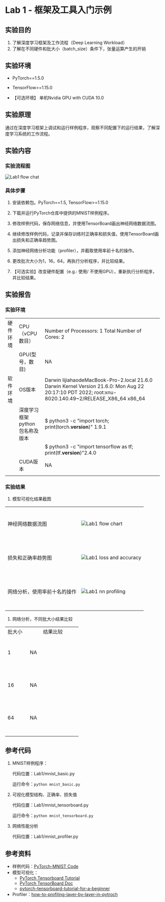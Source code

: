 # Lab 1 - 框架及工具入门示例

## 实验目的

1. 了解深度学习框架及工作流程（Deep Learning Workload）
2. 了解在不同硬件和批大小（batch_size）条件下，张量运算产生的开销


## 实验环境

* PyTorch==1.5.0

* TensorFlow>=1.15.0

* 【可选环境】 单机Nvidia GPU with CUDA 10.0


## 实验原理

通过在深度学习框架上调试和运行样例程序，观察不同配置下的运行结果，了解深度学习系统的工作流程。

## 实验内容

### 实验流程图

![](/imgs/Lab1-flow.png "Lab1 flow chat")

### 具体步骤

1.	安装依赖包。PyTorch==1.5, TensorFlow>=1.15.0

2.	下载并运行PyTorch仓库中提供的MNIST样例程序。

3.	修改样例代码，保存网络信息，并使用TensorBoard画出神经网络数据流图。

4.	继续修改样例代码，记录并保存训练时正确率和损失值，使用TensorBoard画出损失和正确率趋势图。

5.	添加神经网络分析功能（profiler），并截取使用率前十名的操作。

6.	更改批次大小为1，16，64，再执行分析程序，并比较结果。

7.	【可选实验】改变硬件配置（e.g.: 使用/ 不使用GPU），重新执行分析程序，并比较结果。


## 实验报告

### 实验环境

||||
|--------|--------------|-------------------------------------------------------|
|硬件环境|CPU（vCPU数目）| Number of Processors:	1 Total Number of Cores:	2 |
||GPU(型号，数目)|NA||
|软件环境|OS版本|Darwin lijiahaodeMacBook-Pro-2.local 21.6.0 Darwin Kernel Version 21.6.0: Mon Aug 22 20:17:10 PDT 2022; root:xnu-8020.140.49~2/RELEASE_X86_64 x86_64||
||深度学习框架<br>python包名称及版本|$ python3 -c "import torch; print(torch.__version__)" 1.9.1  
|||$ python3 -c "import tensorflow as tf; print(tf.__version__)"2.4.0||
||CUDA版本|NA||
||||

### 实验结果

1. 模型可视化结果截图
   
|||
|---------------|---------------------------|
|<br/>&nbsp;<br/>神经网络数据流图<br/>&nbsp;<br/>&nbsp;|![](/Labs/BasicLabs/Lab1//img/nn_dataflow.png "Lab1 flow chart")|
|<br/>&nbsp;<br/>损失和正确率趋势图<br/>&nbsp;<br/>&nbsp;|![](/Labs/BasicLabs/Lab1//img/loss_acc.png "Lab1 loss and accuracy")|
|<br/>&nbsp;<br/>网络分析，使用率前十名的操作<br/>&nbsp;<br/>&nbsp;|![](/Labs/BasicLabs/Lab1//img/nn_profiling.png "Lab1 nn profiling")|
||||


1. 网络分析，不同批大小结果比较

|||
|------|--------------|
|批大小 &nbsp;| &nbsp; &nbsp; &nbsp; &nbsp; &nbsp; 结果比较 &nbsp; &nbsp; &nbsp; &nbsp; &nbsp; |
|<br/>&nbsp;<br/>1<br/>&nbsp;<br/>&nbsp;|NA||
|<br/>&nbsp;<br/>16<br/>&nbsp;<br/>&nbsp;|NA||
|<br/>&nbsp;<br/>64<br/>&nbsp;<br/>&nbsp;|NA||
|||

## 参考代码

1.	MNIST样例程序：

    代码位置：Lab1/mnist_basic.py

    运行命令：`python mnist_basic.py`

2.	可视化模型结构、正确率、损失值

    代码位置：Lab1/mnist_tensorboard.py

    运行命令：`python mnist_tensorboard.py`

3.	网络性能分析

    代码位置：Lab1/mnist_profiler.py

## 参考资料

* 样例代码：[PyTorch-MNIST Code](https://github.com/pytorch/examples/blob/master/mnist/main.py)
* 模型可视化：
  * [PyTorch Tensorboard Tutorial](https://pytorch.org/tutorials/intermediate/tensorboard_tutorial.html) 
  * [PyTorch TensorBoard Doc](https://pytorch.org/docs/stable/tensorboard.html)
  * [pytorch-tensorboard-tutorial-for-a-beginner](https://medium.com/@rktkek456/pytorch-tensorboard-tutorial-for-a-beginner-b037ee66574a)
* Profiler：[how-to-profiling-layer-by-layer-in-pytroch](https://stackoverflow.com/questions/53736966/how-to-profiling-layer-by-layer-in-pytroch)


